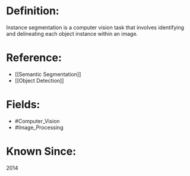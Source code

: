 

# Definition:
Instance segmentation is a computer vision task that involves identifying and delineating each object instance within an image.

# Reference:
- [[Semantic Segmentation]]
- [[Object Detection]]

# Fields: 
- #Computer_Vision
- #Image_Processing

# Known Since:
2014

